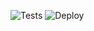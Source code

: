 ![Tests](https://github.com/FidelusAleksander/aws-fastapi/actions/workflows/tests.yaml/badge.svg)
![Deploy](https://github.com/FidelusAleksander/aws-fastapi/actions/workflows/deploy.yaml/badge.svg)

